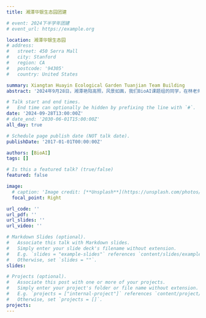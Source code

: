 ```yaml
---
title: 湘潭华银生态园团建

# event: 2024下半学年团建
# event_url: https://example.org

location: 湘潭华银生态园
# address:
#   street: 450 Serra Mall
#   city: Stanford
#   region: CA
#   postcode: '94305'
#   country: United States

summary: Xiangtan Huayin Ecological Garden Tuanjian Team Building
abstract: '2024年9月28日，湘潭艳阳高照，风景如画，我们BioAI课题组的同学，在林老师的组织带领下，相聚来到华银生态园观景，园内有林荫小道，亭台楼阁等秀美景观，适合休闲娱乐和红色文化教育，园内还设有散步道，自行车道和游乐设施，可以让远离乡村郊野的游客，亲近自然，放松心情，同学们在园区内玩得尽兴开心，真是乐而忘返！'

# Talk start and end times.
#   End time can optionally be hidden by prefixing the line with `#`.
date: '2024-09-28T13:00:00Z'
# date_end: '2030-06-01T15:00:00Z'
all_day: true

# Schedule page publish date (NOT talk date).
publishDate: '2017-01-01T00:00:00Z'

authors: [BioAI]
tags: []

# Is this a featured talk? (true/false)
featured: false

image:
  # caption: 'Image credit: [**Unsplash**](https://unsplash.com/photos/bzdhc5b3Bxs)'
  focal_point: Right

url_code: ''
url_pdf: ''
url_slides: ''
url_video: ''

# Markdown Slides (optional).
#   Associate this talk with Markdown slides.
#   Simply enter your slide deck's filename without extension.
#   E.g. `slides = "example-slides"` references `content/slides/example-slides.md`.
#   Otherwise, set `slides = ""`.
slides:

# Projects (optional).
#   Associate this post with one or more of your projects.
#   Simply enter your project's folder or file name without extension.
#   E.g. `projects = ["internal-project"]` references `content/project/deep-learning/index.md`.
#   Otherwise, set `projects = []`.
projects:
---
```


<!-- Slides can be added in a few ways:

- **Create** slides using Wowchemy's [_Slides_](https://docs.hugoblox.com/managing-content/#create-slides) feature and link using `slides` parameter in the front matter of the talk file
- **Upload** an existing slide deck to `static/` and link using `url_slides` parameter in the front matter of the talk file
- **Embed** your slides (e.g. Google Slides) or presentation video on this page using [shortcodes](https://docs.hugoblox.com/writing-markdown-latex/).

Further event details, including page elements such as image galleries, can be added to the body of this page. -->

